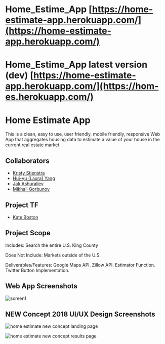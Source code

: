 # Home_Estime_App [https://home-estimate-app.herokuapp.com/](https://home-estimate-app.herokuapp.com/)
# Home_Estime_App latest version (dev) [https://home-estimate-app.herokuapp.com/](https://hom-es.herokuapp.com/)

# Home Estimate App

This is a clean, easy to use, user friendly, mobile friendly, responsive Web App that aggregates housing data to estimate a value of your house in the current real estate market.

## Collaborators

- [Kristy Stienstra](https://github.com/KristyStien)
- [Hui-yu (Laura) Yang](https://github.com/huiyuandiknow)
- [Jak Ashuraliev](https://github.com/jak-ashuraliev)
- [Mikhail Gorbunov](https://github.com/mikleg)

## Project TF
- [Kate Boston](https://github.com/ktlnbstn)

## Project Scope

Includes:
Search the entire U.S.
King County

Does Not Include:
Markets outside of the U.S.

Deliverables/Features:
Google Maps API.
Zillow API.
Estimator Function.
Twitter Button Implementation.

## Web App Screenshots
![screen1](https://user-images.githubusercontent.com/26147765/41816725-1258ae30-7741-11e8-83fb-03b22d7a9fc4.png)

## NEW Concept 2018 UI/UX Design Screenshots
![home estimate new concept landing page](https://user-images.githubusercontent.com/26147765/42605970-a4e411ee-852f-11e8-951d-c24f32c4cb3b.jpg)

![home estimate new concept results page](https://user-images.githubusercontent.com/26147765/42620604-3ce09068-8570-11e8-9427-096ff2f2348f.jpg)



